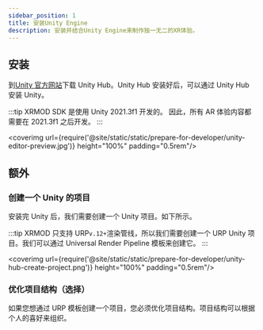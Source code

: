 ```yaml
---
sidebar_position: 1
title: 安装Unity Engine
description: 安装并结合Unity Engine来制作独一无二的XR体验。
---
```


## 安装

到[Unity 官方网站](https://unity3d.com/get-unity/download/archive)下载 Unity Hub。Unity Hub 安装好后，可以通过 Unity Hub 安装 Unity。

:::tip
XRMOD SDK 是使用 Unity 2021.3f1 开发的。 因此，所有 AR 体验内容都需要在 2021.3f1 之后开发。
:::

<coverimg url={require('@site/static/static/prepare-for-developer/unity-editor-preview.jpg')} height="100%" padding="0.5rem"/>

## 额外

### 创建一个 Unity 的项目

安装完 Unity 后，我们需要创建一个 Unity 项目。如下所示。

:::tip
XRMOD 只支持 URP`v.12+`渲染管线，所以我们需要创建一个 URP Unity 项目。我们可以通过 Universal Render Pipeline 模板来创建它。
:::

<coverimg url={require('@site/static/static/prepare-for-developer/unity-hub-create-project.png')} height="100%" padding="0.5rem"/>

### 优化项目结构（选择）

如果您想通过 URP 模板创建一个项目，您必须优化项目结构。项目结构可以根据个人的喜好来组织。
